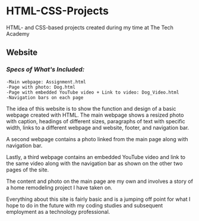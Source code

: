 # HTML-CSS-Projects
HTML- and CSS-based projects created during my time at The Tech Academy
## **Website**
### **_Specs of What's Included:_**
```
-Main webpage: Assignment.html
-Page with photo: Dog.html
-Page with embedded YouTube video + Link to video: Dog_Video.html
-Navigation bars on each page
```

The idea of this website is to show the function and design of a basic webpage created with HTML.  The main webpage shows a resized photo with caption, headings of different sizes, paragraphs of text with specific width, links to a different webpage and website, footer, and navigation bar.

A second webpage contains a photo linked from the main page along with navigation bar.

Lastly, a third webpage contains an embedded YouTube video and link to the same video along with the navigation bar as shown on the other two pages of the site.

The content and photo on the main page are my own and involves a story of a home remodeling project I have taken on.

Everything about this site is fairly basic and is a jumping off point for what I hope to do in the future with my coding studies and subsequent employment as a technology professional.
